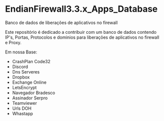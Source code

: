# EndianFirewall3.3.x_Apps_Database
 Banco de dados de liberações de aplicativos no firewall
 
 Este repositório é dedicado a contribuir com um banco de dados contendo IP's, Portas, Protocolos e dominios para liberações de aplicativos no firewall e Proxy.
 
 
 Em nossa Base:
 
* CrashPlan Code32
* Discord
* Dns Serveres
* Dropbox
* Exchange Online
* LetsEncrypt
* Navegador Bradesco 
* Assinador Serpro
* Teamviewer
* Urls DOH
* Whastapp
 
